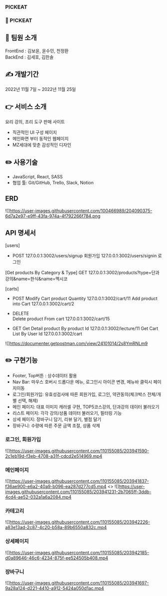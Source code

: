 ### PICKEAT

### 🥢 P!CKEAT

## 💁 팀원 소개

FrontEnd : 김보윤, 윤수민, 천정환
<br>
BackEnd : 김세호, 김한솔

## ✍️ 개발기간

2022년 11월 7일 ~ 2022년 11월 25일

## 👉 서비스 소개

요리 강의, 조리 도구 판매 사이트<br>

- 직관적인 UI 구성 페이지<br>
- 메인화면 부터 동적인 웹페이지<br>
- MZ세대에 맞춘 감성적인 디자인

## ✏️ 사용기술

- JavaScript, React, SASS
- 협업 툴: Git/GitHub, Trello, Slack, Notion

## ERD

![]https://user-images.githubusercontent.com/100466989/204090375-6d7a2e97-e9ff-43fa-974a-4f792266f784.png

## API 명세서

[users]

- POST
  127.0.0.1:3002/users/signup 회원가입
  127.0.0.1:3002/users/signin 로그인

[Get products By Category & Type]
GET 127.0.0.1:3002/products?type=단과강의&name=한식&name=멕시코

[carts]

- POST
  Modify Cart product Quantity 127.0.0.1:3002/cart/11
  Add product into Cart 127.0.0.1:3002/cart/2

- DELETE  
  Delete product From cart 127.0.0.1:3002/cart/15

- GET
  Get Detail product By product Id 127.0.0.1:3002/lecture/11
  Get Cart List By User Id 127.0.0.1:3002/cart

![]https://documenter.getpostman.com/view/24101014/2s8YmRNLm9

## ✏️ 구현기능

- Footer, Top버튼 : 상수데이터 활용
- Nav Bar: 마우스 호버시 드롭다운 메뉴, 로그인시 아이콘 변경, 메뉴바 클릭시 페이지이동
- 로그인/회원가입: 유효성검사에 따른 회원가입, 로그인, 약관동의(체크박스 전체/개별 선택, 해제)
- 메인 페이지: 대표 이미지 캐러셀 구현, TOP5코스강의, 단과강의 데이터 불러오기
- 리스트 페이지: 각각 강의/상품 데이터 불러오기, 필터링 기능
- 상세 페이지: 장바구니 담기, 리뷰 달기, 별점 달기
- 장바구니: 수량에 따른 주문 금액 조절, 상품 삭제

### 로그인, 회원가입

![]https://user-images.githubusercontent.com/110155085/203941590-2c1eb19d-f3eb-4708-a31f-cdcd2e514969.mp4

### 메인페이지

![]https://user-images.githubusercontent.com/110155085/203941837-f36ae900-e6a2-40a9-b096-ea287d277cd5.mp4
<>
![]https://user-images.githubusercontent.com/110155085/203941231-2b7065ff-3ddb-4cd4-ae52-032a1a6a2084.mp4

### 카테고리

![]https://user-images.githubusercontent.com/110155085/203942226-a83e13ad-2c87-4c20-b58a-89b6550a832c.mp4

### 상세페이지

![]https://user-images.githubusercontent.com/110155085/203942185-d0a89646-46c6-4234-875f-ee524505b408.mp4

### 장바구니

![]https://user-images.githubusercontent.com/110155085/203941697-9a28a124-d221-4410-a912-5424a050d1ac.mp4
